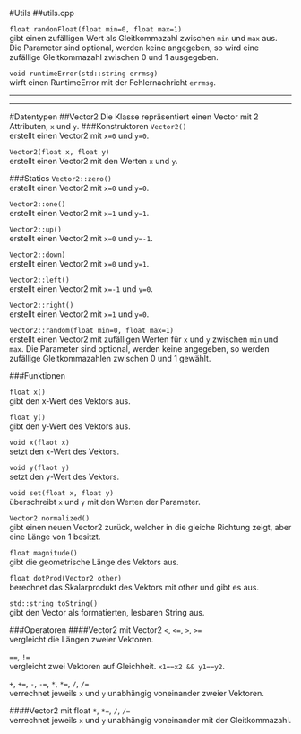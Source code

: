 #Utils
##utils.cpp

`float randonFloat(float min=0, float max=1)`  
gibt einen zufälligen Wert als Gleitkommazahl zwischen `min` und `max` aus. Die Parameter sind optional, werden keine angegeben, so wird eine zufällige Gleitkommazahl zwischen 0 und 1 ausgegeben.

`void runtimeError(std::string errmsg)`  
wirft einen RuntimeError mit der Fehlernachricht `errmsg`.

---
---
#Datentypen
##Vector2
Die Klasse repräsentiert einen Vector mit 2 Attributen, `x` und `y`.
###Konstruktoren
`Vector2()`  
erstellt einen Vector2 mit `x=0` und `y=0`.

`Vector2(float x, float y)`  
erstellt einen Vector2 mit den Werten `x` und `y`.

###Statics
`Vector2::zero()`  
erstellt einen Vector2 mit `x=0` und `y=0`.

`Vector2::one()`  
erstellt einen Vector2 mit `x=1` und `y=1`.

`Vector2::up()`  
erstellt einen Vector2 mit `x=0` und `y=-1`.

`Vector2::down)`  
erstellt einen Vector2 mit `x=0` und `y=1`.

`Vector2::left()`  
erstellt einen Vector2 mit `x=-1` und `y=0`.

`Vector2::right()`  
erstellt einen Vector2 mit `x=1` und `y=0`.

`Vector2::random(float min=0, float max=1)`  
erstellt einen Vector2 mit zufälligen Werten für `x` und `y` zwischen `min` und `max`. Die Parameter sind optional, werden keine angegeben, so werden zufällige Gleitkommazahlen zwischen 0 und 1 gewählt.

###Funktionen

`float x()`  
gibt den x-Wert des Vektors aus.

`float y()`  
gibt den y-Wert des Vektors aus.

`void x(flaot x)`  
setzt den x-Wert des Vektors.

`void y(flaot y)`  
setzt den y-Wert des Vektors.

`void set(float x, float y)`  
überschreibt `x` und `y` mit den Werten der Parameter.

`Vector2 normalized()`  
gibt einen neuen Vector2 zurück, welcher in die gleiche Richtung zeigt, aber eine Länge von 1 besitzt.

`float magnitude()`  
gibt die geometrische Länge des Vektors aus.

`float dotProd(Vector2 other)`  
berechnet das Skalarprodukt des Vektors mit other und gibt es aus.

`std::string toString()`  
gibt den Vector als formatierten, lesbaren String aus.

###Operatoren
####Vector2 mit Vector2
`<`, `<=`, `>`, `>=`  
vergleicht die Längen zweier Vektoren.

`==`, `!=`   
vergleicht zwei Vektoren auf Gleichheit. `x1==x2 && y1==y2`.

`+`, `+=`, `-`, `-=`, `*`, `*=`, `/`, `/=`  
verrechnet jeweils `x` und `y` unabhängig voneinander zweier Vektoren.

####Vector2 mit float
`*`, `*=`, `/`, `/=`  
verrechnet jeweils `x` und `y` unabhängig voneinander mit der Gleitkommazahl.